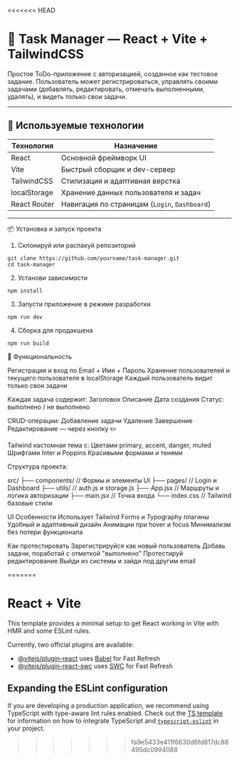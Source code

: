 <<<<<<< HEAD
# 📝 Task Manager — React + Vite + TailwindCSS

Простое ToDo-приложение с авторизацией, созданное как тестовое задание. Пользователь может регистрироваться, управлять своими задачами (добавлять, редактировать, отмечать выполненными, удалять), и видеть только свои задачи.

---

## 🚀 Используемые технологии

| Технология         | Назначение                                 |
|--------------------|---------------------------------------------|
| React              | Основной фреймворк UI                      |
| Vite               | Быстрый сборщик и dev-сервер               |
| TailwindCSS        | Стилизация и адаптивная верстка            |
| localStorage       | Хранение данных пользователя и задач       |
| React Router       | Навигация по страницам (`Login`, `Dashboard`) |

---

 📦 Установка и запуск проекта

1. Склонируй или распакуй репозиторий
```
git clone https://github.com/yourname/task-manager.git
cd task-manager
```

2. Установи зависимости
```
npm install
```

3. Запусти приложение в режиме разработки
```
npm run dev
```

4. Сборка для продакшена
```
npm run build
```

🔐 Функциональность

Регистрация и вход по Email + Имя + Пароль
Хранение пользователей и текущего пользователя в localStorage
Каждый пользователь видит только свои задачи


Каждая задача содержит:
Заголовок
Описание
Дата создания
Статус: выполнено / не выполнено


CRUD-операции:
Добавление задачи
Удаление
Завершение
Редактирование — через кнопку ✏️


Tailwind кастомная тема с:
Цветами primary, accent, danger, muted
Шрифтами Inter и Poppins
Красивыми формами и тенями



Структура проекта:

src/
├── components/        // Формы и элементы UI
├── pages/             // Login и Dashboard
├── utils/             // auth.js и storage.js
├── App.jsx            // Маршруты и логика авторизации
├── main.jsx           // Точка входа
└── index.css          // Tailwind базовые стили



UI Особенности
Использует Tailwind Forms и Typography плагины
Удобный и адаптивный дизайн
Анимации при hover и focus
Минимализм без потери функционала



Как протестировать
Зарегистрируйся как новый пользователь
Добавь задачи, поработай с отметкой "выполнено"
Протестируй редактирование
Выйди из системы и зайди под другим email

=======
# React + Vite

This template provides a minimal setup to get React working in Vite with HMR and some ESLint rules.

Currently, two official plugins are available:

- [@vitejs/plugin-react](https://github.com/vitejs/vite-plugin-react/blob/main/packages/plugin-react) uses [Babel](https://babeljs.io/) for Fast Refresh
- [@vitejs/plugin-react-swc](https://github.com/vitejs/vite-plugin-react/blob/main/packages/plugin-react-swc) uses [SWC](https://swc.rs/) for Fast Refresh

## Expanding the ESLint configuration

If you are developing a production application, we recommend using TypeScript with type-aware lint rules enabled. Check out the [TS template](https://github.com/vitejs/vite/tree/main/packages/create-vite/template-react-ts) for information on how to integrate TypeScript and [`typescript-eslint`](https://typescript-eslint.io) in your project.
>>>>>>> fa9e5433e411f6630d6fd817dc88495dc0994088
